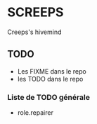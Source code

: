 # SCREEPS

Creeps's hivemind

## TODO

- Les FIXME dans le repo
- les TODO dans le repo

### Liste de TODO générale

- role.repairer
